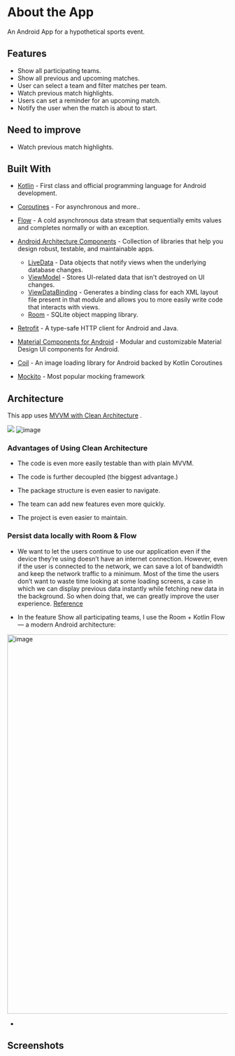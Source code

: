 # About the App

An Android App for a hypothetical sports event.

## Features
- Show all participating teams.
- Show all previous and upcoming matches.
- User can select a team and filter matches per team.
- Watch previous match highlights.
- Users can set a reminder for an upcoming match.
- Notify the user when the match is about to start.

## Need to improve
- Watch previous match highlights.

## Built With 
- [Kotlin](https://kotlinlang.org/) - First class and official programming language for Android development.
- [Coroutines](https://kotlinlang.org/docs/reference/coroutines-overview.html) - For asynchronous and more..
- [Flow](https://kotlin.github.io/kotlinx.coroutines/kotlinx-coroutines-core/kotlinx.coroutines.flow/-flow/) - A cold asynchronous data stream that sequentially emits values and completes normally or with an exception.
- [Android Architecture Components](https://developer.android.com/topic/libraries/architecture) - Collection of libraries that help you design robust, testable, and maintainable apps.
  - [LiveData](https://developer.android.com/topic/libraries/architecture/livedata) - Data objects that notify views when the underlying database changes.
  - [ViewModel](https://developer.android.com/topic/libraries/architecture/viewmodel) - Stores UI-related data that isn't destroyed on UI changes. 
  - [ViewDataBinding](https://developer.android.com/topic/libraries/view-binding) - Generates a binding class for each XML layout file present in that module and allows you to more easily write code that interacts with views.
  - [Room](https://developer.android.com/topic/libraries/architecture/room) - SQLite object mapping library.
 
- [Retrofit](https://square.github.io/retrofit/) - A type-safe HTTP client for Android and Java.
- [Material Components for Android](https://github.com/material-components/material-components-android) - Modular and customizable Material Design UI components for Android.
- [Coil](https://coil-kt.github.io/coil) - An image loading library for Android backed by Kotlin Coroutines
- [Mockito](https://github.com/mockito/mockito) - Most popular mocking framework

## Architecture
This app uses [MVVM with Clean Architecture](https://developer.android.com/jetpack/docs/guide#recommended-app-arch) .

![](https://developer.android.com/topic/libraries/architecture/images/final-architecture.png)
![image](https://miro.medium.com/v2/resize:fit:1204/format:webp/1*QRSeKDCITJL2GG6RLVO2iQ.png)

### Advantages of Using Clean Architecture

 - The code is even more easily testable than with plain MVVM.

 - The code is further decoupled (the biggest advantage.)

 - The package structure is even easier to navigate.

 - The team can add new features even more quickly.

 - The project is even easier to maintain.
 
### Persist data locally with Room & Flow 
 - We want to let the users continue to use our application even if the device they’re using doesn’t have an internet connection. However, even if the user is connected to the network, we can save a lot of bandwidth and keep the network traffic to a minimum. Most of the time the users don’t want to waste time looking at some loading screens, a case in which we can display previous data instantly while fetching new data in the background. So when doing that, we can greatly improve the user experience. [Reference](https://medium.com/androiddevelopers/room-coroutines-422b786dc4c5)
 
 - In the feature Show all participating teams, I use the Room + Kotlin Flow — a modern Android architecture:
 <img width="865" alt="image" src="https://user-images.githubusercontent.com/100013592/227413948-d855cc1e-8cfa-452d-af76-1ebfb2bc6bf9.png">

 
 - 

 
## Screenshots


